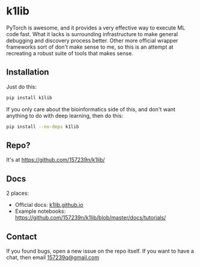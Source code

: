 # k1lib

PyTorch is awesome, and it provides a very effective way to execute ML code fast. What it lacks is surrounding infrastructure to make general debugging and discovery process better. Other more official wrapper frameworks sort of don't make sense to me, so this is an attempt at recreating a robust suite of tools that makes sense.

## Installation

Just do this:

```bash
pip install k1lib
```

If you only care about the bioinformatics side of this, and don't want anything to do with deep learning, then do this:

```bash
pip install --no-deps k1lib
```

## Repo?

It's at https://github.com/157239n/k1lib/

## Docs

2 places:

- Official docs: [k1lib.github.io](https://k1lib.github.io)
- Example notebooks: https://github.com/157239n/k1lib/blob/master/docs/tutorials/

## Contact

If you found bugs, open a new issue on the repo itself. If you want to have a chat, then email 157239q@gmail.com
